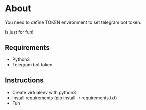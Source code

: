 # About
You need to define TOKEN environment to set telegram bot token.

Is just for fun!

## Requirements
* Python3
* Telegram bot token

## Instructions
* Create virtualenv with python3
* install requirements (pip install -r requirements.txt)
* Fun

 